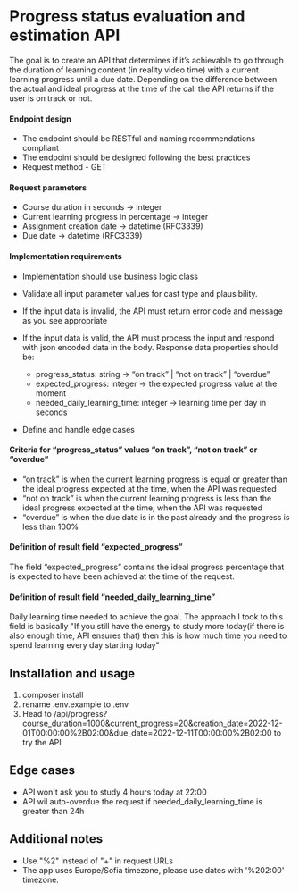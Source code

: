 # Progress status evaluation and estimation API
The goal is to create an API that determines if it’s achievable to go through the duration of
learning content (in reality video time) with a current learning progress until a due date.
Depending on the difference between the actual and ideal progress at the time of the call the
API returns if the user is on track or not.

#### Endpoint design

- The endpoint should be RESTful and naming recommendations compliant
- The endpoint should be designed following the best practices
- Request method - GET

#### Request parameters
- Course duration in seconds → integer
- Current learning progress in percentage → integer
- Assignment creation date → datetime (RFC3339)
- Due date → datetime (RFC3339)

#### Implementation requirements
- Implementation should use business logic class
- Validate all input parameter values for cast type and plausibility.
- If the input data is invalid, the API must return error code and message as you see
appropriate
- If the input data is valid, the API must process the input and respond with json encoded
data in the body. Response data properties should be:
    - progress_status: string → “on track” | “not on track” | “overdue”
    - expected_progress: integer → the expected progress value at the moment
    - needed_daily_learning_time: integer → learning time per day in seconds

- Define and handle edge cases

#### Criteria for “progress_status” values “on track”, “not on track” or “overdue”
- “on track” is when the current learning progress is equal or greater than the ideal
progress expected at the time, when the API was requested
- “not on track” is when the current learning progress is less than the ideal progress
expected at the time, when the API was requested
- “overdue” is when the due date is in the past already and the progress is less than 100%

#### Definition of result field “expected_progress”
The field “expected_progress” contains the ideal progress percentage that is expected to have
been achieved at the time of the request.
#### Definition of result field “needed_daily_learning_time”
Daily learning time needed to achieve the goal.
The approach I took to this field is basically "If you still have the energy to study more today(if there is also enough time, 
API ensures that) then this is how much time you need to spend learning every day starting today" 

## Installation and usage
1. composer install
2. rename .env.example to .env
3. Head to /api/progress?course_duration=1000&current_progress=20&creation_date=2022-12-01T00:00:00%2B02:00&due_date=2022-12-11T00:00:00%2B02:00 
to try the API

## Edge cases
- API won't ask you to study 4 hours today at 22:00
- API wil auto-overdue the request if needed_daily_learning_time is greater than 24h

## Additional notes
- Use "%2" instead of "+" in request URLs
- The app uses Europe/Sofia timezone, please use dates with '%202:00' timezone.



